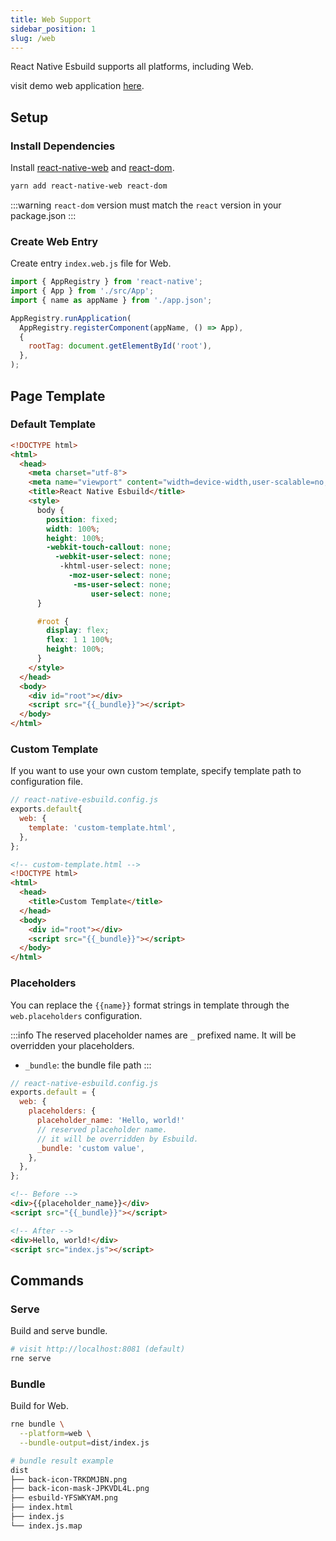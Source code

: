 ```yaml
---
title: Web Support
sidebar_position: 1
slug: /web
---
```


React Native Esbuild supports all platforms, including Web.

visit demo web application [here](https://rne-web-demo.vercel.app).

## Setup

### Install Dependencies

Install [react-native-web](https://necolas.github.io/react-native-web) and [react-dom](https://www.npmjs.com/package/react-dom).

```bash
yarn add react-native-web react-dom
```

:::warning
`react-dom` version must match the `react` version in your package.json
:::

### Create Web Entry

Create entry `index.web.js` file for Web.

```js
import { AppRegistry } from 'react-native';
import { App } from './src/App';
import { name as appName } from './app.json';

AppRegistry.runApplication(
  AppRegistry.registerComponent(appName, () => App),
  {
    rootTag: document.getElementById('root'),
  },
);
```

## Page Template

### Default Template

```html
<!DOCTYPE html>
<html>
  <head>
    <meta charset="utf-8">
    <meta name="viewport" content="width=device-width,user-scalable=no,initial-scale=1.0,minimum-scale=1.0,maximum-scale=1.0">
    <title>React Native Esbuild</title>
    <style>
      body {
        position: fixed;
        width: 100%;
        height: 100%;
        -webkit-touch-callout: none;
          -webkit-user-select: none;
           -khtml-user-select: none;
             -moz-user-select: none;
              -ms-user-select: none;
                  user-select: none;
      }

      #root {
        display: flex;
        flex: 1 1 100%;
        height: 100%;
      }
    </style>  
  </head>
  <body>
    <div id="root"></div>
    <script src="{{_bundle}}"></script>
  </body>
</html>
```

### Custom Template

If you want to use your own custom template, specify template path to configuration file.

```js
// react-native-esbuild.config.js
exports.default{
  web: {
    template: 'custom-template.html',
  },
};
```

```html
<!-- custom-template.html -->
<!DOCTYPE html>
<html>
  <head>
    <title>Custom Template</title>
  </head>
  <body>
    <div id="root"></div>
    <script src="{{_bundle}}"></script>
  </body>
</html>
```

### Placeholders

You can replace the `{{name}}` format strings in template through the `web.placeholders` configuration.

:::info
The reserved placeholder names are `_` prefixed name. It will be overridden your placeholders.

- `_bundle`: the bundle file path
:::

```js
// react-native-esbuild.config.js
exports.default = {
  web: {
    placeholders: {
      placeholder_name: 'Hello, world!'
      // reserved placeholder name.
      // it will be overridden by Esbuild.
      _bundle: 'custom value',
    },
  },
};
```

```html
<!-- Before -->
<div>{{placeholder_name}}</div>
<script src="{{_bundle}}"></script>

<!-- After -->
<div>Hello, world!</div>
<script src="index.js"></script>
```


## Commands

### Serve

Build and serve bundle.

```bash
# visit http://localhost:8081 (default)
rne serve
```

### Bundle

Build for Web.

```bash
rne bundle \
  --platform=web \
  --bundle-output=dist/index.js

# bundle result example
dist
├── back-icon-TRKDMJBN.png
├── back-icon-mask-JPKVDL4L.png
├── esbuild-YFSWKYAM.png
├── index.html
├── index.js
└── index.js.map
```
